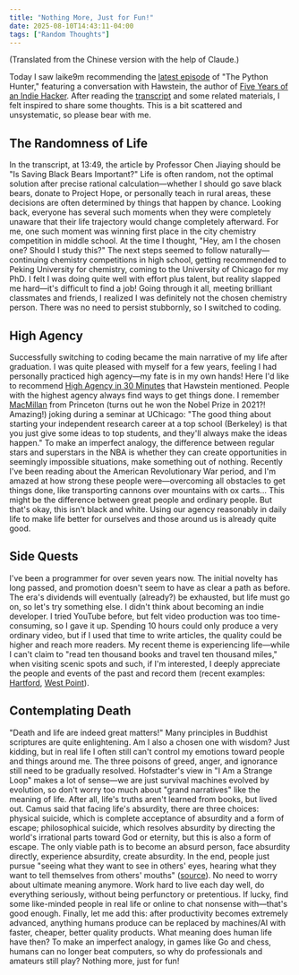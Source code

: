 ```yaml
---
title: "Nothing More, Just for Fun!"
date: 2025-08-10T14:43:11-04:00
tags: ["Random Thoughts"]
---
```


(Translated from the Chinese version with the help of Claude.)

Today I saw laike9m recommending the [latest episode](https://pythonhunter.org/episodes/ep56) of "The Python Hunter," featuring a conversation with Hawstein, the author of [Five Years of an Indie Hacker](https://hawstein.com/2023/07/12/five-years-of-an-indie-hacker/). After reading the [transcript](https://podwise.ai/dashboard/episodes/4911332) and some related materials, I felt inspired to share some thoughts. This is a bit scattered and unsystematic, so please bear with me.

## The Randomness of Life

In the transcript, at 13:49, the article by Professor Chen Jiaying should be "Is Saving Black Bears Important?" Life is often random, not the optimal solution after precise rational calculation—whether I should go save black bears, donate to Project Hope, or personally teach in rural areas, these decisions are often determined by things that happen by chance. Looking back, everyone has several such moments when they were completely unaware that their life trajectory would change completely afterward. For me, one such moment was winning first place in the city chemistry competition in middle school. At the time I thought, "Hey, am I the chosen one? Should I study this?" The next steps seemed to follow naturally—continuing chemistry competitions in high school, getting recommended to Peking University for chemistry, coming to the University of Chicago for my PhD. I felt I was doing quite well with effort plus talent, but reality slapped me hard—it's difficult to find a job! Going through it all, meeting brilliant classmates and friends, I realized I was definitely not the chosen chemistry person. There was no need to persist stubbornly, so I switched to coding.

## High Agency

Successfully switching to coding became the main narrative of my life after graduation. I was quite pleased with myself for a few years, feeling I had personally practiced high agency—my fate is in my own hands! Here I'd like to recommend [High Agency in 30 Minutes](https://www.highagency.com/) that Hawstein mentioned. People with the highest agency always find ways to get things done. I remember [MacMillan](https://en.wikipedia.org/wiki/David_MacMillan) from Princeton (turns out he won the Nobel Prize in 2021?! Amazing!) joking during a seminar at UChicago: "The good thing about starting your independent research career at a top school (Berkeley) is that you just give some ideas to top students, and they'll always make the ideas happen." To make an imperfect analogy, the difference between regular stars and superstars in the NBA is whether they can create opportunities in seemingly impossible situations, make something out of nothing. Recently I've been reading about the American Revolutionary War period, and I'm amazed at how strong these people were—overcoming all obstacles to get things done, like transporting cannons over mountains with ox carts... This might be the difference between great people and ordinary people. But that's okay, this isn't black and white. Using our agency reasonably in daily life to make life better for ourselves and those around us is already quite good.

## Side Quests

I've been a programmer for over seven years now. The initial novelty has long passed, and promotion doesn't seem to have as clear a path as before. The era's dividends will eventually (already?) be exhausted, but life must go on, so let's try something else. I didn't think about becoming an indie developer. I tried YouTube before, but felt video production was too time-consuming, so I gave it up. Spending 10 hours could only produce a very ordinary video, but if I used that time to write articles, the quality could be higher and reach more readers. My recent theme is experiencing life—while I can't claim to "read ten thousand books and travel ten thousand miles," when visiting scenic spots and such, if I'm interested, I deeply appreciate the people and events of the past and record them (recent examples: [Hartford](../2025-06-24-hartford/), [West Point](../2025-07-24-west-point/)).

## Contemplating Death

"Death and life are indeed great matters!" Many principles in Buddhist scriptures are quite enlightening. Am I also a chosen one with wisdom? Just kidding, but in real life I often still can't control my emotions toward people and things around me. The three poisons of greed, anger, and ignorance still need to be gradually resolved. Hofstadter's view in "I Am a Strange Loop" makes a lot of sense—we are just survival machines evolved by evolution, so don't worry too much about "grand narratives" like the meaning of life. After all, life's truths aren't learned from books, but lived out. Camus said that facing life's absurdity, there are three choices: physical suicide, which is complete acceptance of absurdity and a form of escape; philosophical suicide, which resolves absurdity by directing the world's irrational parts toward God or eternity, but this is also a form of escape. The only viable path is to become an absurd person, face absurdity directly, experience absurdity, create absurdity. In the end, people just pursue "seeing what they want to see in others' eyes, hearing what they want to tell themselves from others' mouths" ([source](https://www.bilibili.com/video/BV1zuu2zKEa4/?share_source=copy_web&t=169)). No need to worry about ultimate meaning anymore. Work hard to live each day well, do everything seriously, without being perfunctory or pretentious. If lucky, find some like-minded people in real life or online to chat nonsense with—that's good enough. Finally, let me add this: after productivity becomes extremely advanced, anything humans produce can be replaced by machines/AI with faster, cheaper, better quality products. What meaning does human life have then? To make an imperfect analogy, in games like Go and chess, humans can no longer beat computers, so why do professionals and amateurs still play? Nothing more, just for fun!
